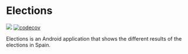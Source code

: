 # Elections

<a href='https://github.com/Narsuf/Elections/actions/workflows/android.yml'><img src='https://github.com/Narsuf/Elections/actions/workflows/android.yml/badge.svg'></a>
[![codecov](https://codecov.io/gh/Narsuf/Elections/branch/master/graph/badge.svg)](https://codecov.io/gh/Narsuf/Elections)

Elections is an Android application that shows the different results of the elections in Spain.
